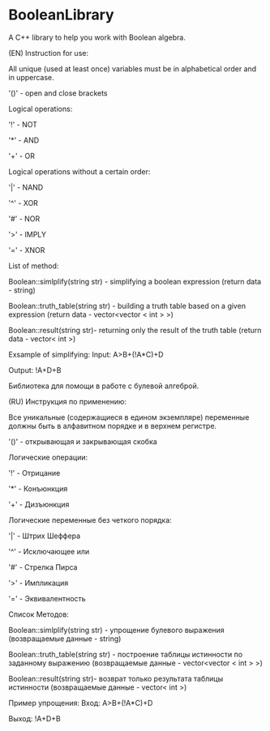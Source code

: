 # BooleanLibrary
A C++ library to help you work with Boolean algebra.

(EN) Instruction for use:

All unique (used at least once) variables must be in alphabetical order and in uppercase.

'()' - open and close brackets

Logical operations:

'!' - NOT

'*' - AND

'+' - OR

Logical operations without a certain order:

'|' - NAND

'^' - XOR

'#' - NOR

'>' - IMPLY

'=' - XNOR


List of method:

Boolean::simlplify(string str) - simplifying a boolean expression (return data - string)

Boolean::truth_table(string str) - building a truth table based on a given expression (return data - vector<vector < int > >)

Boolean::result(string str)- returning only the result of the truth table (return data - vector< int >)

Exsample of simplifying:
Input: A>B+(!A*C)+D

Output: !A+D+B


Библиотека для помощи в работе с булевой алгеброй.

(RU) Инструкция по применению:

Все уникальные (содержащиеся в едином экземпляре) переменные должны быть в алфавитном порядке и в верхнем регистре.

'()' - открывающая и закрывающая скобка

Логические операции:

'!' - Отрицание

'*' - Конъюнкция

'+' - Дизъюнкция

Логические переменные без четкого порядка:

'|' - Штрих Шеффера

'^' - Исключающее или

'#' - Стрелка Пирса

'>' - Импликация

'=' - Эквивалентность

Список Методов:

Boolean::simlplify(string str) - упрощение булевого выражения (возвращаемые данные - string)

Boolean::truth_table(string str) - построение таблицы истинности по заданному выражению (возвращаемые данные - vector<vector < int > >)

Boolean::result(string str)- возврат только результата таблицы истинности (возвращаемые данные - vector< int >)

Пример упрощения:
Вход: A>B+(!A*C)+D

Выход: !A+D+B
